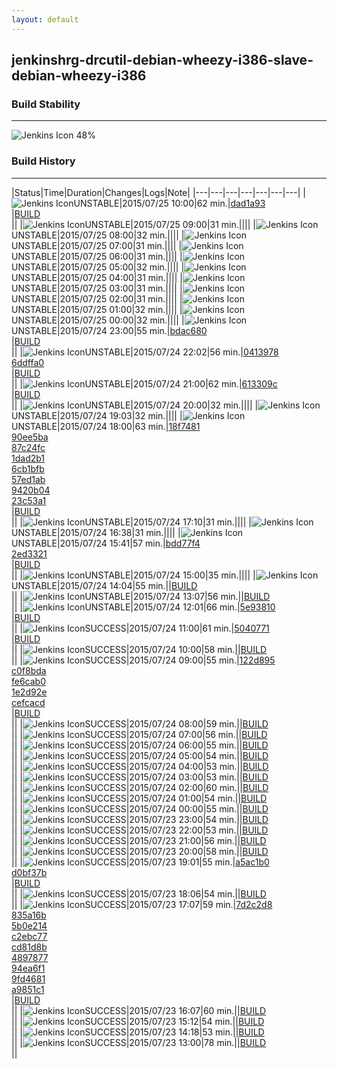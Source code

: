 ```yaml
---
layout: default
---
```

## jenkinshrg-drcutil-debian-wheezy-i386-slave-debian-wheezy-i386
### Build Stability
___
![Jenkins Icon](http://jenkinshrg.github.io/images/48x48/health-40to59.png)
48%
  
### Build History
___
|Status|Time|Duration|Changes|Logs|Note|
|---|---|---|---|---|---|---|
|![Jenkins Icon](http://jenkinshrg.github.io/images/24x24/yellow.png)UNSTABLE|2015/07/25 10:00|62 min.|[dad1a93](https://github.com/fkanehiro/hrpsys-base/commit/dad1a93a481d1b04c86e8e369510a37370213598)<br>|[BUILD](https://drive.google.com/file/d/0B54sHwaxmuM4ejlFYldJSFdkU0k/view?usp=drivesdk)<br>||
|![Jenkins Icon](http://jenkinshrg.github.io/images/24x24/yellow.png)UNSTABLE|2015/07/25 09:00|31 min.||||
|![Jenkins Icon](http://jenkinshrg.github.io/images/24x24/yellow.png)UNSTABLE|2015/07/25 08:00|32 min.||||
|![Jenkins Icon](http://jenkinshrg.github.io/images/24x24/yellow.png)UNSTABLE|2015/07/25 07:00|31 min.||||
|![Jenkins Icon](http://jenkinshrg.github.io/images/24x24/yellow.png)UNSTABLE|2015/07/25 06:00|31 min.||||
|![Jenkins Icon](http://jenkinshrg.github.io/images/24x24/yellow.png)UNSTABLE|2015/07/25 05:00|32 min.||||
|![Jenkins Icon](http://jenkinshrg.github.io/images/24x24/yellow.png)UNSTABLE|2015/07/25 04:00|31 min.||||
|![Jenkins Icon](http://jenkinshrg.github.io/images/24x24/yellow.png)UNSTABLE|2015/07/25 03:00|31 min.||||
|![Jenkins Icon](http://jenkinshrg.github.io/images/24x24/yellow.png)UNSTABLE|2015/07/25 02:00|31 min.||||
|![Jenkins Icon](http://jenkinshrg.github.io/images/24x24/yellow.png)UNSTABLE|2015/07/25 01:00|32 min.||||
|![Jenkins Icon](http://jenkinshrg.github.io/images/24x24/yellow.png)UNSTABLE|2015/07/25 00:00|32 min.||||
|![Jenkins Icon](http://jenkinshrg.github.io/images/24x24/yellow.png)UNSTABLE|2015/07/24 23:00|55 min.|[bdac680](https://github.com/fkanehiro/hrpsys-base/commit/bdac6805df698bbf14f2746fb6a55d54aac9046c)<br>|[BUILD](https://drive.google.com/file/d/0B54sHwaxmuM4NzFjLUMxbEFocm8/view?usp=drivesdk)<br>||
|![Jenkins Icon](http://jenkinshrg.github.io/images/24x24/yellow.png)UNSTABLE|2015/07/24 22:02|56 min.|[0413978](https://github.com/fkanehiro/hrpsys-base/commit/041397837be9ea72a89061876ecfc68e88b9d2c9)<br>[6ddffa0](https://github.com/fkanehiro/hrpsys-base/commit/6ddffa0c6b9777c0aabcc38a90aff0b4d07d9e8e)<br>|[BUILD](https://drive.google.com/file/d/0B54sHwaxmuM4Y0xsaW11d2RHS28/view?usp=drivesdk)<br>||
|![Jenkins Icon](http://jenkinshrg.github.io/images/24x24/yellow.png)UNSTABLE|2015/07/24 21:00|62 min.|[613309c](https://github.com/jrl-umi3218/hmc2/commit/613309cd1e7a23cebd10b4f90a6ccda2de62e3c3)<br>|[BUILD](https://drive.google.com/file/d/0B54sHwaxmuM4WmVjUnY2amkta2c/view?usp=drivesdk)<br>||
|![Jenkins Icon](http://jenkinshrg.github.io/images/24x24/yellow.png)UNSTABLE|2015/07/24 20:00|32 min.||||
|![Jenkins Icon](http://jenkinshrg.github.io/images/24x24/yellow.png)UNSTABLE|2015/07/24 19:03|32 min.||||
|![Jenkins Icon](http://jenkinshrg.github.io/images/24x24/yellow.png)UNSTABLE|2015/07/24 18:00|63 min.|[18f7481](https://github.com/fkanehiro/hrpsys-base/commit/18f74811f3a5b778d90fe90c6614e7128eaced8c)<br>[90ee5ba](https://github.com/fkanehiro/hrpsys-base/commit/90ee5ba529b69a4d940e5388a9f5efc9a193c0ad)<br>[87c24fc](https://github.com/fkanehiro/hrpsys-base/commit/87c24fc9051235aeb6ca8ab0904ab5d449846fa1)<br>[1dad2b1](https://github.com/fkanehiro/hrpsys-base/commit/1dad2b18c79df8a145cfc86760450adf7acf97ca)<br>[6cb1bfb](https://github.com/fkanehiro/hrpsys-base/commit/6cb1bfbddf9a8e36b020ea2dbfd5de8bb3230968)<br>[57ed1ab](https://github.com/fkanehiro/hrpsys-base/commit/57ed1ab86bab84c33c969e30870ffb3c35b358aa)<br>[9420b04](https://github.com/fkanehiro/hrpsys-base/commit/9420b04eae2f0563b3706f1f413322e9051c37df)<br>[23c53a1](https://github.com/fkanehiro/hrpsys-base/commit/23c53a164c16ce0d1d7fef22160e55e6f7e265ec)<br>|[BUILD](https://drive.google.com/file/d/0B54sHwaxmuM4OGV2MnlfUjVWZGs/view?usp=drivesdk)<br>||
|![Jenkins Icon](http://jenkinshrg.github.io/images/24x24/yellow.png)UNSTABLE|2015/07/24 17:10|31 min.||||
|![Jenkins Icon](http://jenkinshrg.github.io/images/24x24/yellow.png)UNSTABLE|2015/07/24 16:38|31 min.||||
|![Jenkins Icon](http://jenkinshrg.github.io/images/24x24/yellow.png)UNSTABLE|2015/07/24 15:41|57 min.|[bdd77f4](https://github.com/jrl-umi3218/hmc2/commit/bdd77f43dc11af3c167b94bbd968c1a49b072126)<br>[2ed3321](https://github.com/jrl-umi3218/hmc2/commit/2ed33212812beb7eebe04b2ce140b6b4c1e94fa1)<br>|[BUILD](https://drive.google.com/file/d/0B54sHwaxmuM4LVJmRWwwMmNDN1E/view?usp=drivesdk)<br>||
|![Jenkins Icon](http://jenkinshrg.github.io/images/24x24/yellow.png)UNSTABLE|2015/07/24 15:00|35 min.||||
|![Jenkins Icon](http://jenkinshrg.github.io/images/24x24/yellow.png)UNSTABLE|2015/07/24 14:04|55 min.||[BUILD](https://drive.google.com/file/d/0B54sHwaxmuM4SVNrdWc5SjZuemc/view?usp=drivesdk)<br>||
|![Jenkins Icon](http://jenkinshrg.github.io/images/24x24/yellow.png)UNSTABLE|2015/07/24 13:07|56 min.||[BUILD](https://drive.google.com/file/d/0B54sHwaxmuM4bkl4WkZFYXdhRUk/view?usp=drivesdk)<br>||
|![Jenkins Icon](http://jenkinshrg.github.io/images/24x24/yellow.png)UNSTABLE|2015/07/24 12:01|66 min.|[5e93810](https://github.com/jrl-umi3218/hmc2/commit/5e9381064cfecb7327e0d2489a59e4c7f2788fa9)<br>|[BUILD](https://drive.google.com/file/d/0B54sHwaxmuM4RXBiQmJjZG5FS2c/view?usp=drivesdk)<br>||
|![Jenkins Icon](http://jenkinshrg.github.io/images/24x24/blue.png)SUCCESS|2015/07/24 11:00|61 min.|[5040771](https://github.com/fkanehiro/hrpsys-base/commit/5040771c03b276a0587e9bf2a3351feb9182dea1)<br>|[BUILD](https://drive.google.com/file/d/0B54sHwaxmuM4a1F6Rk1ZN2x3Y3c/view?usp=drivesdk)<br>||
|![Jenkins Icon](http://jenkinshrg.github.io/images/24x24/blue.png)SUCCESS|2015/07/24 10:00|58 min.||[BUILD](https://drive.google.com/file/d/0B54sHwaxmuM4a3hiRlJmLUJUQ2s/view?usp=drivesdk)<br>||
|![Jenkins Icon](http://jenkinshrg.github.io/images/24x24/blue.png)SUCCESS|2015/07/24 09:00|55 min.|[122d895](https://github.com/fkanehiro/hrpsys-base/commit/122d8959c51ecda7ad6425c5210755621be16acf)<br>[c0f8bda](https://github.com/fkanehiro/hrpsys-base/commit/c0f8bda43cc271ed2315672f886dc6a16d9862f0)<br>[fe6cab0](https://github.com/fkanehiro/hrpsys-base/commit/fe6cab0a7b91201c5c19bf602bb5578d99856150)<br>[1e2d92e](https://github.com/fkanehiro/hrpsys-base/commit/1e2d92edfcd82fb790609430d3f589206263e7cd)<br>[cefcacd](https://github.com/fkanehiro/hrpsys-base/commit/cefcacd1ef23c4b5f1cb59cee0ffed96c4240ac9)<br>|[BUILD](https://drive.google.com/file/d/0B54sHwaxmuM4NUhsSDN2N09KM3M/view?usp=drivesdk)<br>||
|![Jenkins Icon](http://jenkinshrg.github.io/images/24x24/blue.png)SUCCESS|2015/07/24 08:00|59 min.||[BUILD](https://drive.google.com/file/d/0B54sHwaxmuM4ekFVemQwOG1YbUk/view?usp=drivesdk)<br>||
|![Jenkins Icon](http://jenkinshrg.github.io/images/24x24/blue.png)SUCCESS|2015/07/24 07:00|56 min.||[BUILD](https://drive.google.com/file/d/0B54sHwaxmuM4VEpMY0lVenNXUEU/view?usp=drivesdk)<br>||
|![Jenkins Icon](http://jenkinshrg.github.io/images/24x24/blue.png)SUCCESS|2015/07/24 06:00|55 min.||[BUILD](https://drive.google.com/file/d/0B54sHwaxmuM4YjBodWQ2STlDVDQ/view?usp=drivesdk)<br>||
|![Jenkins Icon](http://jenkinshrg.github.io/images/24x24/blue.png)SUCCESS|2015/07/24 05:00|54 min.||[BUILD](https://drive.google.com/file/d/0B54sHwaxmuM4ejhMQUZlYXlEeFk/view?usp=drivesdk)<br>||
|![Jenkins Icon](http://jenkinshrg.github.io/images/24x24/blue.png)SUCCESS|2015/07/24 04:00|53 min.||[BUILD](https://drive.google.com/file/d/0B54sHwaxmuM4SEptak9QRXVWak0/view?usp=drivesdk)<br>||
|![Jenkins Icon](http://jenkinshrg.github.io/images/24x24/blue.png)SUCCESS|2015/07/24 03:00|53 min.||[BUILD](https://drive.google.com/file/d/0B54sHwaxmuM4bnhlZlptN1dvZjg/view?usp=drivesdk)<br>||
|![Jenkins Icon](http://jenkinshrg.github.io/images/24x24/blue.png)SUCCESS|2015/07/24 02:00|60 min.||[BUILD](https://drive.google.com/file/d/0B54sHwaxmuM4VHdhbEJsMDlZVFk/view?usp=drivesdk)<br>||
|![Jenkins Icon](http://jenkinshrg.github.io/images/24x24/blue.png)SUCCESS|2015/07/24 01:00|54 min.||[BUILD](https://drive.google.com/file/d/0B54sHwaxmuM4LURQVFU3NlowVzg/view?usp=drivesdk)<br>||
|![Jenkins Icon](http://jenkinshrg.github.io/images/24x24/blue.png)SUCCESS|2015/07/24 00:00|55 min.||[BUILD](https://drive.google.com/file/d/0B54sHwaxmuM4RktBMVgwQklNM1U/view?usp=drivesdk)<br>||
|![Jenkins Icon](http://jenkinshrg.github.io/images/24x24/blue.png)SUCCESS|2015/07/23 23:00|54 min.||[BUILD](https://drive.google.com/file/d/0B54sHwaxmuM4WlVaam1FWGQtV2s/view?usp=drivesdk)<br>||
|![Jenkins Icon](http://jenkinshrg.github.io/images/24x24/blue.png)SUCCESS|2015/07/23 22:00|53 min.||[BUILD](https://drive.google.com/file/d/0B54sHwaxmuM4VzcxY0JjV1BoZEE/view?usp=drivesdk)<br>||
|![Jenkins Icon](http://jenkinshrg.github.io/images/24x24/blue.png)SUCCESS|2015/07/23 21:00|56 min.||[BUILD](https://drive.google.com/file/d/0B54sHwaxmuM4S250Y0NBcDZsTms/view?usp=drivesdk)<br>||
|![Jenkins Icon](http://jenkinshrg.github.io/images/24x24/blue.png)SUCCESS|2015/07/23 20:00|58 min.||[BUILD](https://drive.google.com/file/d/0B54sHwaxmuM4ZE5jSmdVc3hvMnc/view?usp=drivesdk)<br>||
|![Jenkins Icon](http://jenkinshrg.github.io/images/24x24/blue.png)SUCCESS|2015/07/23 19:01|55 min.|[a5ac1b0](https://github.com/jrl-umi3218/hmc2/commit/a5ac1b0c62117bbf385ab67027b8ed2b35ec70de)<br>[d0bf37b](https://github.com/jrl-umi3218/hrpsys-humanoid/commit/d0bf37b834341fa8d140dba6ddb549c96ca9d143)<br>|[BUILD](https://drive.google.com/file/d/0B54sHwaxmuM4endENjJRSGgtSFE/view?usp=drivesdk)<br>||
|![Jenkins Icon](http://jenkinshrg.github.io/images/24x24/blue.png)SUCCESS|2015/07/23 18:06|54 min.||[BUILD](https://drive.google.com/file/d/0B54sHwaxmuM4enlldFBRdjMzRGs/view?usp=drivesdk)<br>||
|![Jenkins Icon](http://jenkinshrg.github.io/images/24x24/blue.png)SUCCESS|2015/07/23 17:07|59 min.|[7d2c2d8](https://github.com/jrl-umi3218/hmc2/commit/7d2c2d8e5942a4f2e6528daa74d525d4e196a55f)<br>[835a16b](https://github.com/jrl-umi3218/hmc2/commit/835a16bc9ee382a3251a026ec1d748ea28289f0e)<br>[5b0e214](https://github.com/jrl-umi3218/hmc2/commit/5b0e2144428b85453cdcbc0bbb0a8c44b7d395c2)<br>[c2ebc77](https://github.com/jrl-umi3218/hmc2/commit/c2ebc77cce091da4e9291651fb875391ed40bb3c)<br>[cd81d8b](https://github.com/jrl-umi3218/hmc2/commit/cd81d8bf8591e59e1aa8fb57cb842759232db8f6)<br>[4897877](https://github.com/jrl-umi3218/hmc2/commit/4897877bf8d2bf2dfb4cf3157ce3a0bd849e8cbd)<br>[94ea6f1](https://github.com/jrl-umi3218/hrpsys-humanoid/commit/94ea6f1aad4a8b17918fd46bb724010c4f688395)<br>[9fd4681](https://github.com/jrl-umi3218/hrpsys-humanoid/commit/9fd4681bc2b3d8fe671613d4f183afd9da564046)<br>[a9851c1](https://github.com/jrl-umi3218/hrpsys-humanoid/commit/a9851c15b96ae1618b3f0fa0303a041c7dc76233)<br>|[BUILD](https://drive.google.com/file/d/0B54sHwaxmuM4YzNoRmppSDZpaWc/view?usp=drivesdk)<br>||
|![Jenkins Icon](http://jenkinshrg.github.io/images/24x24/blue.png)SUCCESS|2015/07/23 16:07|60 min.||[BUILD](https://drive.google.com/file/d/0B54sHwaxmuM4MDBIWlloaVhnRWs/view?usp=drivesdk)<br>||
|![Jenkins Icon](http://jenkinshrg.github.io/images/24x24/blue.png)SUCCESS|2015/07/23 15:12|54 min.||[BUILD](https://drive.google.com/file/d/0B54sHwaxmuM4bHprVFRkcXlHVzA/view?usp=drivesdk)<br>||
|![Jenkins Icon](http://jenkinshrg.github.io/images/24x24/blue.png)SUCCESS|2015/07/23 14:18|53 min.||[BUILD](https://drive.google.com/file/d/0B54sHwaxmuM4M1B2dUM4N3o4OXc/view?usp=drivesdk)<br>||
|![Jenkins Icon](http://jenkinshrg.github.io/images/24x24/blue.png)SUCCESS|2015/07/23 13:00|78 min.||[BUILD](https://drive.google.com/file/d/0B54sHwaxmuM4TzRSNGFpQlppM1k/view?usp=drivesdk)<br>||
